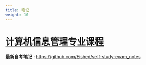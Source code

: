 ```yaml
---
title: 笔记
weight: 10
---
```

# [**计算机信息管理专业课程**](https://github.com/Eished/self-study-exam_notes)

**最新自考笔记** : https://github.com/Eished/self-study-exam_notes

